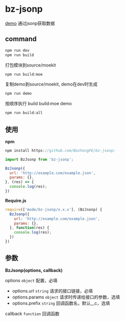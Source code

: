 # bz-jsonp
<a href="https://bozhongfe.github.io/bz-jsonp/demo" target="_blank">demo</a> 通过jsonp获取数据

## command

``` bash
npm run dev
npm run build 
```
打包模块到source/moekit
```bash
npm run build:moe
```
复制demo到source/moekit, demo在dev时生成
```bash
npm run demo 
```
按顺序执行 build build:moe demo
```bash
npm run build:all 
```

## 使用

**npm**
```js
npm install https://github.com/BozhongFE/bz-jsonp;

import BzJsonp from 'bz-jsonp';

BzJsonp({
  url: 'http://example.com/example.json',
  params: {},
}, (res) => {
  console.log(res);
})
```

**Require.js**
```js
require(['mode/bz-jsonp/x.x.x'], (BzJsonp) {
  BzJsonp({
    url: 'http://example.com/example.json',
    params: {},
  }, function(res) {
    console.log(res);
  })
})
```

## 参数

**BzJsonp(options, callback)**

options   `object`    配置，必填

* options.url `string` 请求的接口链接，必填
* options.params `object` 请求时传递给接口的参数，选填
* options.prefix `string` 回调函数名，默认__c，选填

callback  `function`  回调函数
